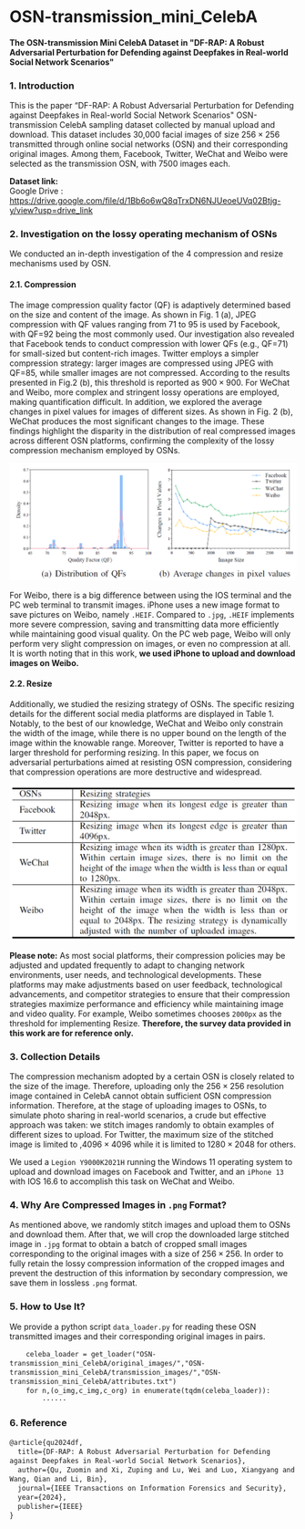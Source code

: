 # OSN-transmission_mini_CelebA

#### The OSN-transmission Mini CelebA Dataset in "DF-RAP: A Robust Adversarial Perturbation for Defending against Deepfakes in Real-world Social Network Scenarios"

### 1. Introduction

This is the paper “DF-RAP: A Robust Adversarial Perturbation for Defending against Deepfakes in Real-world Social Network Scenarios" OSN-transmission CelebA sampling dataset collected by manual upload and download. This dataset includes 30,000 facial images of size $256\times256$ transmitted through online social networks (OSN) and their corresponding original images. Among them, Facebook, Twitter, WeChat and Weibo were selected as the transmission OSN, with 7500 images each.

**Dataset link:**    
Google Drive :  https://drive.google.com/file/d/1Bb6o6wQ8qTrxDN6NJUeoeUVq02Btjg-y/view?usp=drive_link


### 2. Investigation on the lossy operating mechanism of OSNs

We conducted an in-depth investigation of the 4 compression and resize mechanisms used by OSN.

#### 2.1. Compression

The image compression quality factor (QF) is adaptively determined based on the size and content of the image. As shown in Fig. 1 (a), JPEG compression with QF values ranging from 71 to 95 is used by Facebook, with QF=92 being the most commonly used. Our investigation also revealed that Facebook tends to conduct compression with lower QFs (e.g., QF=71) for small-sized but content-rich images. Twitter employs a simpler compression strategy: larger images are compressed using JPEG with QF=85, while smaller images are not compressed. According to the results presented in Fig.2 (b), this threshold is reported as $900\times900$. For WeChat and Weibo, more complex and stringent lossy operations are employed, making quantification difficult. In addition, we explored the average changes in pixel values for images of different sizes. As shown in Fig. 2 (b), WeChat produces the most significant changes to the image. These findings highlight the disparity in the distribution of real compressed images across different OSN platforms, confirming the complexity of the lossy compression mechanism employed by OSNs.

<img src="images\fig1.png" alt="fig1" style="zoom:67%;" />

For Weibo, there is a big difference between using the IOS terminal and the PC web terminal to transmit images. iPhone uses a new image format to save pictures on Weibo, namely `.HEIF`. Compared to `.jpg`, `.HEIF` implements more severe compression, saving and transmitting data more efficiently while maintaining good visual quality. On the PC web page, Weibo will only perform very slight compression on images, or even no compression at all. It is worth noting that in this work, **we used iPhone to upload and download images on Weibo.**

#### 2.2. Resize

Additionally, we studied the resizing strategy of OSNs. The specific resizing details for the different social media platforms are displayed in Table 1. Notably, to the best of our knowledge, WeChat and Weibo only constrain the width of the image, while there is no upper bound on the length of the image within the knowable range. Moreover, Twitter is reported to have a larger threshold for performing resizing. In this paper, we focus on adversarial perturbations aimed at resisting OSN compression, considering that compression operations are more destructive and widespread. 

<img src="images\tab1.png" alt="tab1" style="zoom:67%;" />

**Please note:** As most social platforms, their compression policies may be adjusted and updated frequently to adapt to changing network environments, user needs, and technological developments. These platforms may make adjustments based on user feedback, technological advancements, and competitor strategies to ensure that their compression strategies maximize performance and efficiency while maintaining image and video quality. For example, Weibo sometimes chooses `2000px` as the threshold for implementing Resize. **Therefore, the survey data provided in this work are for reference only.**



### 3. Collection Details

The compression mechanism adopted by a certain OSN is closely related to the size of the image. Therefore, uploading only the $256\times256$ resolution image contained in CelebA cannot obtain sufficient OSN compression information. Therefore, at the stage of uploading images to OSNs, to simulate photo sharing in real-world scenarios, a crude but effective approach was taken: we stitch images randomly to obtain examples of different sizes to upload. For Twitter, the maximum size of the stitched image is limited to ,$4096\times4096$ while it is limited to $1280\times2048$ for others.      

We used a `Legion Y9000K2021H` running the Windows 11 operating system to upload and download images on Facebook and Twitter, and an `iPhone 13` with IOS 16.6 to accomplish this task on WeChat and Weibo.



### 4. Why Are Compressed Images in `.png` Format?

As mentioned above, we randomly stitch images and upload them to OSNs and download them. After that, we will crop the downloaded large stitched image in `.jpg` format to obtain a batch of cropped small images corresponding to the original images with a size of $256\times256$. In order to fully retain the lossy compression information of the cropped images and prevent the destruction of this information by secondary compression, we save them in lossless `.png` format.



### 5. How to Use It?

We provide a python script `data_loader.py` for reading these OSN transmitted images and their corresponding original images in pairs.
```
    celeba_loader = get_loader("OSN-transmission_mini_CelebA/original_images/","OSN-transmission_mini_CelebA/transmission_images/","OSN-transmission_mini_CelebA/attributes.txt")
    for n,(o_img,c_img,c_org) in enumerate(tqdm(celeba_loader)):
        ······
```


### 6. Reference

```
@article{qu2024df,
  title={DF-RAP: A Robust Adversarial Perturbation for Defending against Deepfakes in Real-world Social Network Scenarios},
  author={Qu, Zuomin and Xi, Zuping and Lu, Wei and Luo, Xiangyang and Wang, Qian and Li, Bin},
  journal={IEEE Transactions on Information Forensics and Security},
  year={2024},
  publisher={IEEE}
}
```

